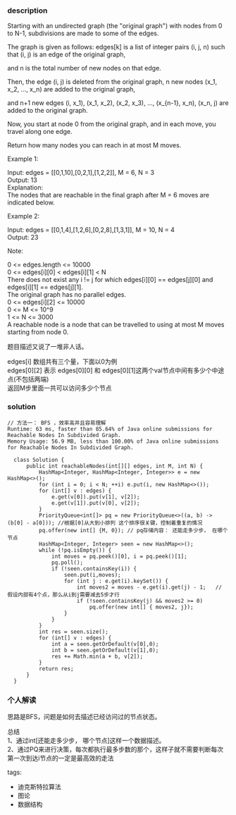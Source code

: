 ### description    
  Starting with an undirected graph (the "original graph") with nodes from 0 to N-1, subdivisions are made to some of the edges.  
    
  The graph is given as follows: edges[k] is a list of integer pairs (i, j, n) such that (i, j) is an edge of the original graph,  
    
  and n is the total number of new nodes on that edge.   
    
  Then, the edge (i, j) is deleted from the original graph, n new nodes (x_1, x_2, ..., x_n) are added to the original graph,  
    
  and n+1 new edges (i, x_1), (x_1, x_2), (x_2, x_3), ..., (x_{n-1}, x_n), (x_n, j) are added to the original graph.  
    
  Now, you start at node 0 from the original graph, and in each move, you travel along one edge.   
    
  Return how many nodes you can reach in at most M moves.  
    
     
    
  Example 1:  
    
  Input: edges = [[0,1,10],[0,2,1],[1,2,2]], M = 6, N = 3  
  Output: 13  
  Explanation:   
  The nodes that are reachable in the final graph after M = 6 moves are indicated below.  
    
  Example 2:  
    
  Input: edges = [[0,1,4],[1,2,6],[0,2,8],[1,3,1]], M = 10, N = 4  
  Output: 23  
     
    
  Note:  
    
  0 <= edges.length <= 10000  
  0 <= edges[i][0] < edges[i][1] < N  
  There does not exist any i != j for which edges[i][0] == edges[j][0] and edges[i][1] == edges[j][1].  
  The original graph has no parallel edges.  
  0 <= edges[i][2] <= 10000  
  0 <= M <= 10^9  
  1 <= N <= 3000  
  A reachable node is a node that can be travelled to using at most M moves starting from node 0.  
    
  题目描述又说了一堆非人话。  
    
  edges[i] 数组共有三个量，下面以0为例  
  edges[0][2] 表示 edges[0][0] 和 edges[0][1]这两个val节点中间有多少个中途点(不包括两端)  
  返回M步里面一共可以访问多少个节点  
    
### solution    
```    
// 方法一： BFS ，效率高并且容易理解  
Runtime: 63 ms, faster than 85.64% of Java online submissions for Reachable Nodes In Subdivided Graph.  
Memory Usage: 56.9 MB, less than 100.00% of Java online submissions for Reachable Nodes In Subdivided Graph.  
  
  class Solution {  
      public int reachableNodes(int[][] edges, int M, int N) {  
          HashMap<Integer, HashMap<Integer, Integer>> e = new HashMap<>();  
          for (int i = 0; i < N; ++i) e.put(i, new HashMap<>());  
          for (int[] v : edges) {  
              e.get(v[0]).put(v[1], v[2]);  
              e.get(v[1]).put(v[0], v[2]);  
          }  
          PriorityQueue<int[]> pq = new PriorityQueue<>((a, b) -> (b[0] - a[0])); //根据[0]从大到小排列 这个排序很关键，控制着重复的情况  
          pq.offer(new int[] {M, 0}); // pq存储内容： 还能走多少步， 在哪个节点  
          HashMap<Integer, Integer> seen = new HashMap<>();  
          while (!pq.isEmpty()) {  
              int moves = pq.peek()[0], i = pq.peek()[1];  
              pq.poll();  
              if (!seen.containsKey(i)) {  
                  seen.put(i,moves);  
                  for (int j : e.get(i).keySet()) {  
                      int moves2 = moves - e.get(i).get(j) - 1;   // 假设内部有4个点，那么从i到j需要减去5步才行  
                      if (!seen.containsKey(j) && moves2 >= 0)  
                          pq.offer(new int[] { moves2, j});  
                  }  
              }  
          }  
          int res = seen.size();  
          for (int[] v : edges) {  
              int a = seen.getOrDefault(v[0],0);  
              int b = seen.getOrDefault(v[1],0);  
              res += Math.min(a + b, v[2]);  
          }  
          return res;  
      }  
  }  
```    
    
### 个人解读    
  思路是BFS，问题是如何去描述已经访问过的节点状态。  
    
  总结  
  1、通过int[还能走多少步， 哪个节点]这样一个数据描述。  
  2、通过PQ来进行决策，每次都执行最多步数的那个，这样子就不需要判断每次第一次到达i节点的一定是最高效的走法  
    
tags:    
  -  迪克斯特拉算法  
  -  图论  
  -  数据结构  
